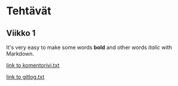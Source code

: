 # Tehtävät

## Viikko 1

It's very easy to make some words **bold** and other words *italic* with Markdown. 

[link to komentorivi.txt](https://github.com/Mazaalto/ot-harjoitustyo2020/blob/master/laskarit/viikko1/komentorivi.txt)


[link to gitlog.txt](https://github.com/Mazaalto/ot-harjoitustyo2020/blob/master/laskarit/viikko1/gitlog.txt)


